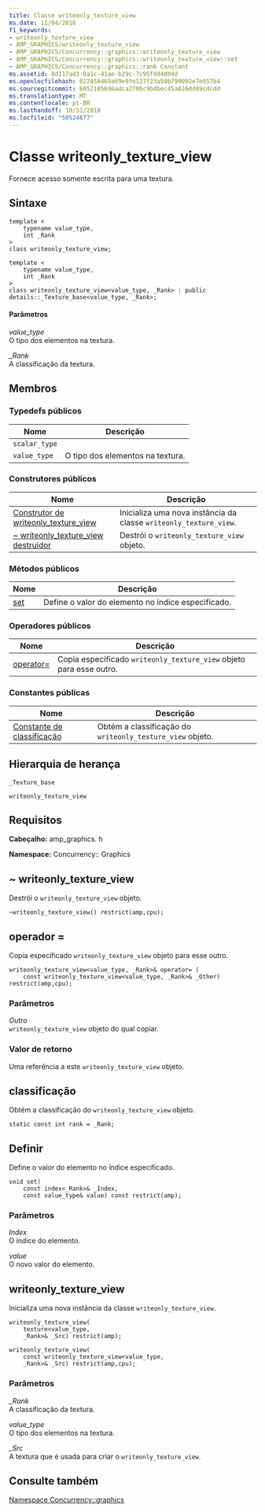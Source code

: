 ```yaml
---
title: Classe writeonly_texture_view
ms.date: 11/04/2016
f1_keywords:
- writeonly_texture_view
- AMP_GRAPHICS/writeonly_texture_view
- AMP_GRAPHICS/Concurrency::graphics::writeonly_texture_view
- AMP_GRAPHICS/Concurrency::graphics::writeonly_texture_view::set
- AMP_GRAPHICS/Concurrency::graphics::rank Constant
ms.assetid: 8d117ad3-0a1c-41ae-b29c-7c95fdd4d04d
ms.openlocfilehash: 022450469a69e9fe127f23a50b799092e7e057b4
ms.sourcegitcommit: 6052185696adca270bc9bdbec45a626dd89cdcdd
ms.translationtype: MT
ms.contentlocale: pt-BR
ms.lasthandoff: 10/31/2018
ms.locfileid: "50524677"
---
```

# <a name="writeonlytextureview-class"></a>Classe writeonly_texture_view

Fornece acesso somente escrita para uma textura.

## <a name="syntax"></a>Sintaxe

```
template <
    typename value_type,
    int _Rank
>
class writeonly_texture_view;

template <
    typename value_type,
    int _Rank
>
class writeonly_texture_view<value_type, _Rank> : public details::_Texture_base<value_type, _Rank>;
```

#### <a name="parameters"></a>Parâmetros

*value_type*<br/>
O tipo dos elementos na textura.

*_Rank*<br/>
A classificação da textura.

## <a name="members"></a>Membros

### <a name="public-typedefs"></a>Typedefs públicos

|Nome|Descrição|
|----------|-----------------|
|`scalar_type`||
|`value_type`|O tipo dos elementos na textura.|

### <a name="public-constructors"></a>Construtores públicos

|Nome|Descrição|
|----------|-----------------|
|[Construtor de writeonly_texture_view](#ctor)|Inicializa uma nova instância da classe `writeonly_texture_view`.|
|[~ writeonly_texture_view destruidor](#ctor)|Destrói o `writeonly_texture_view` objeto.|

### <a name="public-methods"></a>Métodos públicos

|Nome|Descrição|
|----------|-----------------|
|[set](#set)|Define o valor do elemento no índice especificado.|

### <a name="public-operators"></a>Operadores públicos

|Nome|Descrição|
|----------|-----------------|
|[operator=](#operator_eq)|Copia especificado `writeonly_texture_view` objeto para esse outro.|

### <a name="public-constants"></a>Constantes públicas

|Nome|Descrição|
|----------|-----------------|
|[Constante de classificação](#rank)|Obtém a classificação do `writeonly_texture_view` objeto.|

## <a name="inheritance-hierarchy"></a>Hierarquia de herança

`_Texture_base`

`writeonly_texture_view`

## <a name="requirements"></a>Requisitos

**Cabeçalho:** amp_graphics. h

**Namespace:** Concurrency:: Graphics

##  <a name="dtor"></a> ~ writeonly_texture_view

Destrói o `writeonly_texture_view` objeto.

```
~writeonly_texture_view() restrict(amp,cpu);
```

##  <a name="operator_eq"></a> operador =

Copia especificado `writeonly_texture_view` objeto para esse outro.

```
writeonly_texture_view<value_type, _Rank>& operator= (
    const writeonly_texture_view<value_type, _Rank>& _Other) restrict(amp,cpu);
```

### <a name="parameters"></a>Parâmetros

*Outro*<br/>
`writeonly_texture_view` objeto do qual copiar.

### <a name="return-value"></a>Valor de retorno

Uma referência a este `writeonly_texture_view` objeto.

##  <a name="rank"></a> classificação

Obtém a classificação do `writeonly_texture_view` objeto.

```
static const int rank = _Rank;
```

##  <a name="set"></a> Definir

Define o valor do elemento no índice especificado.

```
void set(
    const index<_Rank>& _Index,
    const value_type& value) const restrict(amp);
```

### <a name="parameters"></a>Parâmetros

*Index*<br/>
O índice do elemento.

*value*<br/>
O novo valor do elemento.

##  <a name="ctor"></a> writeonly_texture_view

Inicializa uma nova instância da classe `writeonly_texture_view`.

```
writeonly_texture_view(
    texture<value_type,
    _Rank>& _Src) restrict(amp);

writeonly_texture_view(
    const writeonly_texture_view<value_type,
    _Rank>& _Src) restrict(amp,cpu);
```

### <a name="parameters"></a>Parâmetros

*_Rank*<br/>
A classificação da textura.

*value_type*<br/>
O tipo dos elementos na textura.

*_Src*<br/>
A textura que é usada para criar o `writeonly_texture_view`.

## <a name="see-also"></a>Consulte também

[Namespace Concurrency::graphics](concurrency-graphics-namespace.md)
